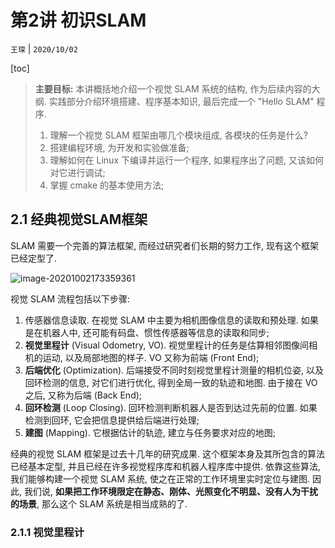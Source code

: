 # 第2讲 初识SLAM

`王琛` | `2020/10/02`

[toc]

> **主要目标:** 本讲概括地介绍一个视觉 SLAM 系统的结构, 作为后续内容的大纲. 实践部分介绍环境搭建、程序基本知识, 最后完成一个 "Hello SLAM" 程序.
>
> 1. 理解一个视觉 SLAM 框架由哪几个模块组成, 各模块的任务是什么?
> 2. 搭建编程环境, 为开发和实验做准备;
> 3. 理解如何在 Linux 下编译并运行一个程序, 如果程序出了问题, 又该如何对它进行调试;
> 4. 掌握 cmake 的基本使用方法;

## 2.1 经典视觉SLAM框架

SLAM 需要一个完善的算法框架, 而经过研究者们长期的努力工作, 现有这个框架已经定型了.

![image-20201002173359361](https://i.loli.net/2020/10/03/7uov1EpH4TRChZ9.png)

视觉 SLAM 流程包括以下步骤:

1. 传感器信息读取. 在视觉 SLAM 中主要为相机图像信息的读取和预处理. 如果是在机器人中, 还可能有码盘、惯性传感器等信息的读取和同步;
2. **视觉里程计** (Visual Odometry, VO). 视觉里程计的任务是估算相邻图像间相机的运动, 以及局部地图的样子. VO 又称为前端 (Front End);
3. **后端优化** (Optimization). 后端接受不同时刻视觉里程计测量的相机位姿, 以及回环检测的信息, 对它们进行优化, 得到全局一致的轨迹和地图. 由于接在 VO 之后, 又称为后端 (Back End);
4. **回环检测** (Loop Closing). 回环检测判断机器人是否到达过先前的位置. 如果检测到回环, 它会把信息提供给后端进行处理;
5. **建图** (Mapping). 它根据估计的轨迹, 建立与任务要求对应的地图;

经典的视觉 SLAM 框架是过去十几年的研究成果. 这个框架本身及其所包含的算法已经基本定型, 并且已经在许多视觉程序库和机器人程序库中提供. 依靠这些算法, 我们能够构建一个视觉 SLAM 系统, 使之在正常的工作环境里实时定位与建图. 因此, 我们说, **如果把工作环境限定在静态、刚体、光照变化不明显、没有人为干扰的场景**, 那么这个 SLAM 系统是相当成熟的了.

### 2.1.1 视觉里程计

